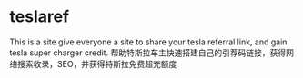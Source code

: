 # teslaref
This is a site give everyone a site to share your tesla referral link, and gain tesla super charger credit. 帮助特斯拉车主快速搭建自己的引荐码链接，获得网络搜索收录，SEO，并获得特斯拉免费超充额度
